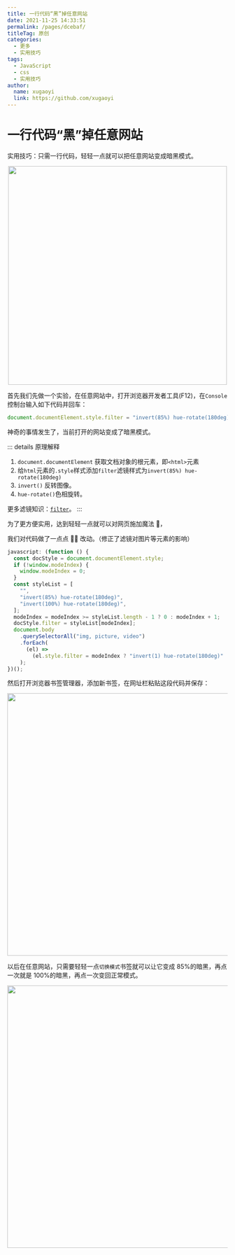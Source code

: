 ```yaml
---
title: 一行代码“黑”掉任意网站
date: 2021-11-25 14:33:51
permalink: /pages/dcebaf/
titleTag: 原创
categories:
  - 更多
  - 实用技巧
tags:
  - JavaScript
  - css
  - 实用技巧
author:
  name: xugaoyi
  link: https://github.com/xugaoyi
---
```


# 一行代码“黑”掉任意网站

实用技巧：只需一行代码，轻轻一点就可以把任意网站变成暗黑模式。

<p align="center"><img src="https://cdn.staticaly.com/gh/xugaoyi/image_store@master/blog/QQ20211125-163111.2tmjlvz28n80.png" width="500" style="cursor: zoom-in;"></p>

<!-- more -->

首先我们先做一个实验，在任意网站中，打开浏览器开发者工具(F12)，在`Console`控制台输入如下代码并回车：

```js
document.documentElement.style.filter = "invert(85%) hue-rotate(180deg)";
```

神奇的事情发生了，当前打开的网站变成了暗黑模式。

::: details 原理解释

1. `document.documentElement` 获取文档对象的根元素，即`<html>`元素
2. 给`html`元素的`.style`样式添加`filter`滤镜样式为`invert(85%) hue-rotate(180deg)`
3. `invert()` 反转图像。
4. `hue-rotate()`色相旋转。

更多滤镜知识：[`filter`](https://developer.mozilla.org/zh-CN/docs/Web/CSS/filter)。
:::

为了更方便实用，达到轻轻一点就可以对网页施加魔法 🎉，

我们对代码做了一点点 🤏🏻 改动。（修正了滤镜对图片等元素的影响）

```js
javascript: (function () {
  const docStyle = document.documentElement.style;
  if (!window.modeIndex) {
    window.modeIndex = 0;
  }
  const styleList = [
    "",
    "invert(85%) hue-rotate(180deg)",
    "invert(100%) hue-rotate(180deg)",
  ];
  modeIndex = modeIndex >= styleList.length - 1 ? 0 : modeIndex + 1;
  docStyle.filter = styleList[modeIndex];
  document.body
    .querySelectorAll("img, picture, video")
    .forEach(
      (el) =>
        (el.style.filter = modeIndex ? "invert(1) hue-rotate(180deg)" : "")
    );
})();
```

然后打开浏览器书签管理器，添加新书签，在网址栏粘贴这段代码并保存：

<p align="center"><img src="https://cdn.staticaly.com/gh/xugaoyi/image_store@master/blog/QQ20211125-154655.1byvlo5a60xs.png" width="600" style="cursor: zoom-in;"></p>

以后在任意网站，只需要轻轻一点`切换模式`书签就可以让它变成 85%的暗黑，再点一次就是 100%的暗黑，再点一次变回正常模式。

<p align="center"><img src="https://cdn.staticaly.com/gh/xugaoyi/image_store@master/blog/QQ20211125-163111.2tmjlvz28n80.png" width="600" style="cursor: zoom-in;"></p>
